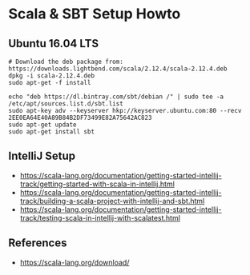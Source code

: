 # Scala & SBT Setup Howto
## Ubuntu 16.04 LTS
```
# Download the deb package from: https://downloads.lightbend.com/scala/2.12.4/scala-2.12.4.deb
dpkg -i scala-2.12.4.deb
sudo apt-get -f install

echo "deb https://dl.bintray.com/sbt/debian /" | sudo tee -a /etc/apt/sources.list.d/sbt.list
sudo apt-key adv --keyserver hkp://keyserver.ubuntu.com:80 --recv 2EE0EA64E40A89B84B2DF73499E82A75642AC823
sudo apt-get update
sudo apt-get install sbt
```

## IntelliJ Setup
* https://scala-lang.org/documentation/getting-started-intellij-track/getting-started-with-scala-in-intellij.html
* https://scala-lang.org/documentation/getting-started-intellij-track/building-a-scala-project-with-intellij-and-sbt.html
* https://scala-lang.org/documentation/getting-started-intellij-track/testing-scala-in-intellij-with-scalatest.html

## References
* https://scala-lang.org/download/
